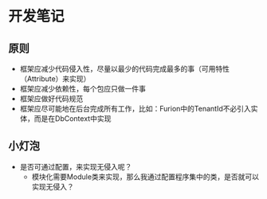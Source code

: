 # 开发笔记

## 原则

- 框架应减少代码侵入性，尽量以最少的代码完成最多的事（可用特性（Attribute）来实现）
- 框架应减少依赖性，每个包应只做一件事
- 框架应做好代码规范
- 框架应尽可能地在后台完成所有工作，比如：Furion中的TenantId不必引入实体，而是在DbContext中实现

## 小灯泡

- 是否可通过配置，来实现无侵入呢？
  - 模块化需要Module类来实现，那么我通过配置程序集中的类，是否就可以实现无侵入？
